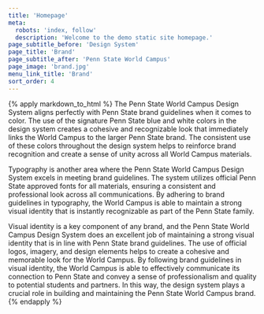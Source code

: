 ```yaml
---
title: 'Homepage'
meta:
  robots: 'index, follow'
  description: 'Welcome to the demo static site homepage.'
page_subtitle_before: 'Design System'
page_title: 'Brand'
page_subtitle_after: 'Penn State World Campus'
page_image: 'brand.jpg'
menu_link_title: 'Brand'
sort_order: 4
---
```

{% apply markdown_to_html %}
  The Penn State World Campus Design System aligns perfectly with Penn State brand guidelines when it comes to color. The use of the signature Penn State blue and white colors in the design system creates a cohesive and recognizable look that immediately links the World Campus to the larger Penn State brand. The consistent use of these colors throughout the design system helps to reinforce brand recognition and create a sense of unity across all World Campus materials.

  Typography is another area where the Penn State World Campus Design System excels in meeting brand guidelines. The system utilizes official Penn State approved fonts for all materials, ensuring a consistent and professional look across all communications. By adhering to brand guidelines in typography, the World Campus is able to maintain a strong visual identity that is instantly recognizable as part of the Penn State family.

  Visual identity is a key component of any brand, and the Penn State World Campus Design System does an excellent job of maintaining a strong visual identity that is in line with Penn State brand guidelines. The use of official logos, imagery, and design elements helps to create a cohesive and memorable look for the World Campus. By following brand guidelines in visual identity, the World Campus is able to effectively communicate its connection to Penn State and convey a sense of professionalism and quality to potential students and partners. In this way, the design system plays a crucial role in building and maintaining the Penn State World Campus brand.
{% endapply %}